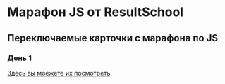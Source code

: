# Марафон JS от ResultSchool

## Переключаемые карточки с марафона по JS 

### День 1

[Здесь вы моежете их посмотреть](https://ivannikashin.github.io/Cards/)
